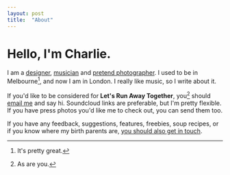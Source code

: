 ```yaml
---
layout: post
title:  "About"
---
```

# Hello, I'm Charlie.

I am a [designer](http://charliegleason.com), [musician](http://wearebrightly.com) and [pretend photographer](http://flickr.com/superhighfives). I used to be in Melbourne[^1], and now I am in London. I really like music, so I write about it.

If you'd like to be considered for **Let's Run Away Together**, you[^2] should [email me](mailto:hi@charliegleason.com) and say hi. Soundcloud links are preferable, but I'm pretty flexible. If you have press photos you'd like me to check out, you can send them too.

If you have any feedback, suggestions, features, freebies, soup recipes, or if you know where my birth parents are, [you should also get in touch](mailto:hi@charliegleason.com).

[^1]: It's pretty great.
[^2]: As are you.